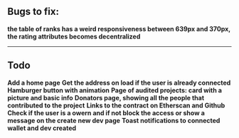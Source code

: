 ## Bugs to fix:

**the table of ranks has a weird responsiveness between 639px and 370px, the rating attributes becomes decentralized**

<hr>

## Todo

**Add a home page**
**Get the address on load if the user is already connected**
**Hamburger button with animation**
**Page of audited projects: card with a picture and basic info**
**Donators page, showing all the people that contributed to the project**
**Links to the contract on Etherscan and Github**
**Check if the user is a owern and if not block the access or show a message on the create new dev page**
**Toast notifications to connected wallet and dev created**
